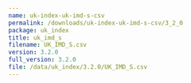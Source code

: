 ```yaml
---
name: uk-index-uk-imd-s-csv
permalink: /downloads/uk-index-uk-imd-s-csv/3_2_0
package: uk_index
title: uk_imd_s
filename: UK_IMD_S.csv
version: 3.2.0
full_version: 3.2.0
file: /data/uk_index/3.2.0/UK_IMD_S.csv
---
```

